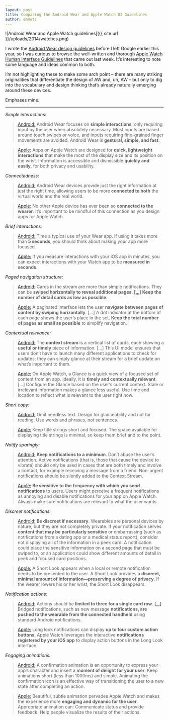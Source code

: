 ```yaml
---
layout: post
title: Comparing the Android Wear and Apple Watch UI Guidelines
author: emmetc
---
```


![Android Wear and Apple Watch guidelines]({{ site.url }}/uploads/2014/watches.png)

I wrote the [Android Wear design guidelines](https://developer.android.com/design/wear/index.html) before I left Google earlier this year, so I was curious to browse the well-written and thorough [Apple Watch Human Interface Guidelines](https://developer.apple.com/library/prerelease/ios/documentation/UserExperience/Conceptual/WatchHumanInterfaceGuidelines/index.html#//apple_ref/doc/uid/TP40014992-CH3-SW1) that came out last week. It’s interesting to note some language and ideas common to both.

I’m not highlighting these to make some arch point – there are many striking originalities that differentiate the design of AW and, uh, AW – but only to dig into the vocabulary and design thinking that’s already naturally emerging around these devices.

Emphases mine.


---


*Simple interactions:*

> [Android:](https://developer.android.com/design/wear/creative-vision.html) Android Wear focuses on **simple interactions**, only requiring input by the user when absolutely necessary. Most inputs are based around touch swipes or voice, and inputs requiring fine-grained finger movements are avoided. Android Wear is **gestural, simple, and fast**.

> [Apple:](https://developer.apple.com/library/prerelease/ios/documentation/UserExperience/Conceptual/WatchHumanInterfaceGuidelines/index.html#//apple_ref/doc/uid/TP40014992-CH3-SW1) Apps on Apple Watch are designed for **quick, lightweight interactions** that make the most of the display size and its position on the wrist. Information is accessible and dismissible **quickly and easily**, for both privacy and usability.



*Connectedness:*

> [Android:](https://developer.android.com/design/wear/creative-vision.html) Android Wear devices provide just the right information at just the right time, allowing users to be more **connected to both** the virtual world and the real world.

> [Apple:](https://developer.apple.com/library/prerelease/ios/documentation/UserExperience/Conceptual/WatchHumanInterfaceGuidelines/index.html#//apple_ref/doc/uid/TP40014992-CH3-SW1) No other Apple device has ever been so **connected to the wearer**. It’s important to be mindful of this connection as you design apps for Apple Watch.



*Brief interactions:*

> [Android:](https://developer.android.com/design/wear/principles.html) Time a typical use of your Wear app. If using it takes more than **5 seconds**, you should think about making your app more focused. 

> [Apple:](https://developer.apple.com/library/prerelease/ios/documentation/UserExperience/Conceptual/WatchHumanInterfaceGuidelines/index.html#//apple_ref/doc/uid/TP40014992-CH3-SW1) If you measure interactions with your iOS app in minutes, you can expect interactions with your Watch app to be **measured in seconds**.



*Paged navigation structure:*

> [Android:](https://developer.android.com/design/wear/index.html) Cards in the stream are more than simple notifications. They can be **swiped horizontally to reveal additional pages**. [[…]](https://developer.android.com/design/wear/patterns.html) **Keep the number of detail cards as low as possible**.

> [Apple:](https://developer.apple.com/library/prerelease/ios/documentation/userexperience/conceptual/watchhumaninterfaceguidelines/WatchOSAppAnatomy.html) A paginated interface lets the user **navigate between pages of content by swiping horizontally**. […] A dot indicator at the bottom of each page shows the user’s place in the set. **Keep the total number of pages as small as possible** to simplify navigation.



*Contextual relevance:*

> [Android:](https://developer.android.com/design/wear/index.html) The **context stream** is a vertical list of cards, each showing a **useful or timely** piece of information. […] This UI model ensures that users don’t have to launch many different applications to check for updates; they can simply glance at their stream for a brief update on what’s important to them.

> [Apple:](https://developer.apple.com/library/prerelease/ios/documentation/UserExperience/Conceptual/WatchHumanInterfaceGuidelines/Glances.html#//apple_ref/doc/uid/TP40014992-CH21-SW1) On Apple Watch, a Glance is a quick view of a focused set of content from an app. Ideally, it is **timely and contextually relevant**. […] Configure the Glance based on the user’s current context. Stale or irrelevant information makes a glance less useful. Use time and location to reflect what is relevant to the user right now.



*Short copy:*

> [Android:](https://developer.android.com/design/wear/style.html) Omit needless text. Design for glanceability and not for reading. Use words and phrases, not sentences.

> [Apple:](https://developer.apple.com/library/prerelease/ios/documentation/UserExperience/Conceptual/WatchHumanInterfaceGuidelines/Notifications.html#//apple_ref/doc/uid/TP40014992-CH20-SW1) Keep title strings short and focused. The space available for displaying title strings is minimal, so keep them brief and to the point.



*Notify sparingly:*

> [Android:](https://developer.android.com/design/wear/style.html) **Keep notifications to a minimum**. Don’t abuse the user’s attention. Active notifications (that is, those that cause the device to vibrate) should only be used in cases that are both timely and involve a contact, for example receiving a message from a friend. Non-urgent notifications should be silently added to the Context Stream.

> [Apple:](https://developer.apple.com/library/prerelease/ios/documentation/UserExperience/Conceptual/WatchHumanInterfaceGuidelines/Notifications.html#//apple_ref/doc/uid/TP40014992-CH20-SW1) **Be sensitive to the frequency with which you send notifications** to users. Users might perceive a frequent notifications as annoying and disable notifications for your app on Apple Watch. Always make sure notifications are relevant to what the user wants.



*Discreet notifications:*

> [Android:](https://developer.android.com/design/wear/style.html) **Be discreet if necessary**. Wearables are personal devices by nature, but they are not completely private. If your notification serves **content that may be particularly sensitive** or embarrassing (such as notifications from a dating app or a medical status report), consider not displaying all of the information in a peek card. A notification could place the sensitive information on a second page that must be swiped to, or an application could show different amounts of detail in peek and focused card positions.

> [Apple:](https://developer.apple.com/library/prerelease/ios/documentation/UserExperience/Conceptual/WatchHumanInterfaceGuidelines/Notifications.html#//apple_ref/doc/uid/TP40014992-CH20-SW1) A Short Look appears when a local or remote notification needs to be presented to the user. A Short Look provides a **discreet, minimal amount of information—preserving a degree of privacy**. If the wearer lowers his or her wrist, the Short Look disappears.



*Notification actions:*

> [Android:](https://developer.android.com/design/wear/patterns.html) Actions should be **limited to three for a single card row**.
[[...]](https://developer.android.com/design/wear/structure.html)
Bridged notifications, such as new message **notifications, are pushed to the wearable from the connected handheld** using standard Android notifications.

> [Apple:](https://developer.apple.com/library/prerelease/ios/documentation/UserExperience/Conceptual/WatchHumanInterfaceGuidelines/Notifications.html#//apple_ref/doc/uid/TP40014992-CH20-SW1) Long look notifications can display **up to four custom action buttons**. Apple Watch leverages the interactive **notifications registered by your iOS app** to display action buttons in the Long Look interface.



*Engaging animations:*

> [Android:](https://developer.android.com/design/wear/style.html) A confirmation animation is an opportunity to express your app’s character and insert a **moment of delight for your user**. Keep animations short (less than 1000ms) and simple. Animating the confirmation icon is an effective way of transitioning the user to a new state after completing an action.

> [Apple:](https://developer.apple.com/library/prerelease/ios/documentation/UserExperience/Conceptual/WatchHumanInterfaceGuidelines/Animation.html#//apple_ref/doc/uid/TP40014992-CH7-SW1) Beautiful, subtle animation pervades Apple Watch and makes the experience more **engaging and dynamic for the user**. Appropriate animation can: Communicate status and provide feedback. Help people visualize the results of their actions.
